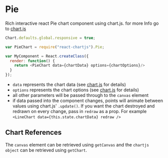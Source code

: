 # Pie
Rich interactive react Pie chart component using chart.js.
for more Info go to [chart.js](http://www.chartjs.org/) 

```js
Chart.defaults.global.responsive = true;

var PieChart = require("react-chartjs").Pie;

var MyComponent = React.createClass({
  render: function() {
    return <PieChart data={chartData} options={chartOptions}/>
  }
});
```

* ```data``` represents the chart data (see [chart.js](http://www.chartjs.org/) for details)
* ```options``` represents the chart options (see [chart.js](http://www.chartjs.org/) for details)
* all other parameters will be passed through to the ```canvas``` element
* if data passed into the component changes, points will animate between values using chart.js' ```.update()```. If you want the chart destroyed and redrawn on every change, pass in ```redraw``` as a prop. For example ```<LineChart data={this.state.chartData} redraw />```

Chart References
----------------
The ```canvas``` element can be retrieved using ```getCanvas``` and the ```chartjs object``` can be retrieved using ```getChart```.